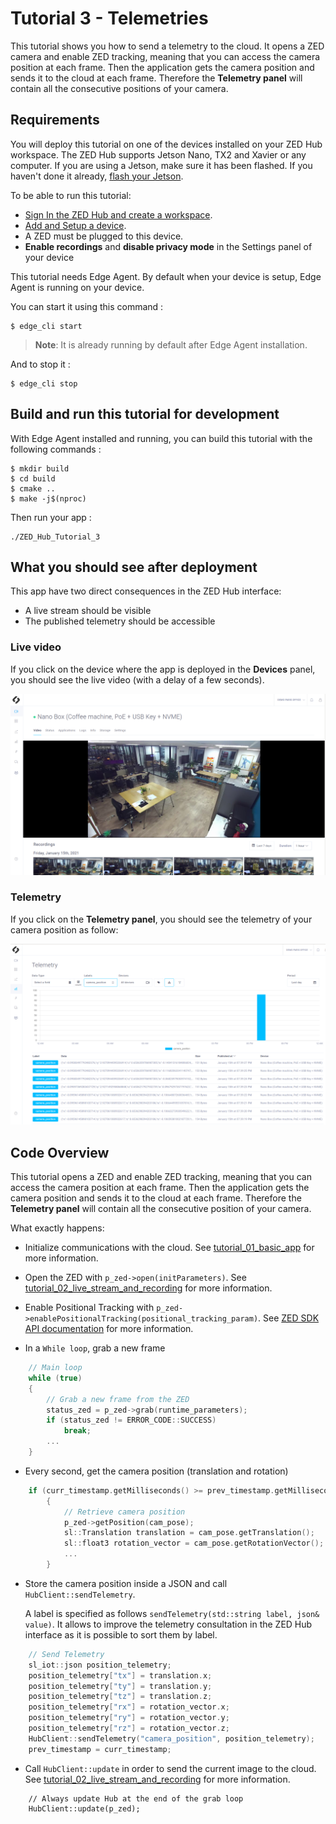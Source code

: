 # Tutorial 3 - Telemetries
This tutorial shows you how to send a telemetry to the cloud. It opens a ZED camera and enable ZED tracking, meaning that you can access the camera position at each frame. Then the application gets the camera position and sends it to the cloud at each frame. Therefore the **Telemetry panel** will contain all the consecutive positions of your camera.  

## Requirements
You will deploy this tutorial on one of the devices installed on your ZED Hub workspace. The ZED Hub supports Jetson Nano, TX2 and Xavier or any computer. If you are using a Jetson, make sure it has been flashed. If you haven't done it already, [flash your Jetson](https://docs.nvidia.com/sdk-manager/install-with-sdkm-jetson/index.html).

To be able to run this tutorial:
- [Sign In the ZED Hub and create a workspace](https://www.stereolabs.com/docs/cloud/overview/get-workspace/).
- [Add and Setup a device](https://www.stereolabs.com/docs/cloud/overview/setup-device/).
- A ZED must be plugged to this device.
- **Enable recordings** and **disable privacy mode** in the Settings panel of your device

This tutorial needs Edge Agent. By default when your device is setup, Edge Agent is running on your device.

You can start it using this command :
```
$ edge_cli start
```

> **Note**: It is already running by default after Edge Agent installation.

And to stop it :
```
$ edge_cli stop
```

## Build and run this tutorial for development

With Edge Agent installed and running, you can build this tutorial with the following commands :
```
$ mkdir build
$ cd build
$ cmake ..
$ make -j$(nproc)
```

Then run your app :
```
./ZED_Hub_Tutorial_3
```

## What you should see after deployment
This app have two direct consequences in the ZED Hub interface:
- A live stream should be visible
- The published telemetry should be accessible

### Live video
If you click on the device where the app is deployed in the **Devices** panel, you should see the live video (with a delay of a few seconds).

![](./images/live_and_recordings.png " ")

### Telemetry
If you click on the **Telemetry panel**, you should see the telemetry of your camera position as follow:

![](./images/telemetry.png " ")


## Code Overview

This tutorial opens a ZED and enable ZED tracking, meaning that you can access the camera position at each frame. Then the application gets the camera position and sends it to the cloud at each frame. Therefore the **Telemetry panel** will contain all the consecutive position of your camera.  

What exactly happens:

- Initialize communications with the cloud. See [tutorial_01_basic_app](/tutorials/tutorial_01_basic_app/README.md) for more information.

- Open the ZED with `p_zed->open(initParameters)`. See [tutorial_02_live_stream_and_recording](/tutorials/tutorial_02_live_stream_and_recording/README.md) for more information.

- Enable Positional Tracking with `p_zed->enablePositionalTracking(positional_tracking_param)`. See [ZED SDK API documentation](https://www.stereolabs.com/docs/api/classsl_1_1Camera.html#a7989ae783fae435abfdf48feaf147f44) for more information.

- In a `While loop`, grab a new frame

```cpp
    // Main loop
    while (true)
    {
        // Grab a new frame from the ZED
        status_zed = p_zed->grab(runtime_parameters);
        if (status_zed != ERROR_CODE::SUCCESS)
            break;
        ...
    }
```

- Every second, get the camera position (translation and rotation)

```cpp
    if (curr_timestamp.getMilliseconds() >= prev_timestamp.getMilliseconds() + 1000)
        {
            // Retrieve camera position
            p_zed->getPosition(cam_pose);
            sl::Translation translation = cam_pose.getTranslation();
            sl::float3 rotation_vector = cam_pose.getRotationVector();
            ...
        }
```

- Store the camera position inside a JSON and call `HubClient::sendTelemetry`.

  A label is specified as follows `sendTelemetry(std::string label, json& value)`. It allows to improve the telemetry consultation in the ZED Hub interface as it is possible to sort them by label.

```cpp
    // Send Telemetry
    sl_iot::json position_telemetry;
    position_telemetry["tx"] = translation.x;
    position_telemetry["ty"] = translation.y;
    position_telemetry["tz"] = translation.z;
    position_telemetry["rx"] = rotation_vector.x;
    position_telemetry["ry"] = rotation_vector.y;
    position_telemetry["rz"] = rotation_vector.z;
    HubClient::sendTelemetry("camera_position", position_telemetry);
    prev_timestamp = curr_timestamp;
```

- Call `HubClient::update` in order to send the current image to the cloud.
  See [tutorial_02_live_stream_and_recording](/tutorials/tutorial_02_live_stream_and_recording/README.md) for more information.

```
    // Always update Hub at the end of the grab loop
    HubClient::update(p_zed);
```
